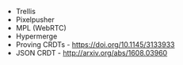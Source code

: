 * Trellis
* Pixelpusher
* MPL (WebRTC)
* Hypermerge
* Proving CRDTs - https://doi.org/10.1145/3133933
* JSON CRDT - http://arxiv.org/abs/1608.03960